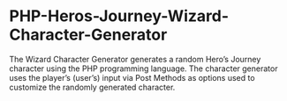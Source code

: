 # PHP-Heros-Journey-Wizard-Character-Generator
The Wizard Character Generator generates a random Hero’s Journey character using the PHP programming language. The character generator uses the player’s (user’s) input via Post Methods as options used to customize the randomly generated character.
